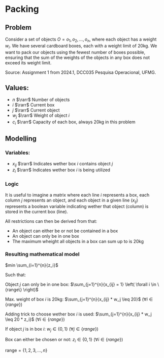 # Packing
## Problem
Consider a set of objects $O = {o_1, o_2, ..., o_n}$, where each object has a weight $w_i$. We have several cardboard boxes, each with a weight limit of 20kg. We want to pack our objects using the fewest number of boxes possible, ensuring that the sum of the weights of the objects in any box does not exceed its weight limit.

Source: Assignment 1 from 2024.1, DCC035 Pesquisa Operacional, UFMG.

## Values:
- $n$ $\rarr$ Number of objects
- $i$ $\rarr$ Current box
- $j$ $\rarr$ Current object
- $w_j$ $\rarr$ Weight of object $i$
- $c_i$ $\rarr$ Capacity of each box, always 20kg in this problem

## Modelling
### Variables:
- $x_{ij}$ $\rarr$ Indicates wether box $i$ contains object $j$
- $z_i$ $\rarr$ Indicates wether box $i$ is being utilized

### Logic
It is useful to imagine a matrix where each line $i$ represents a box, each column $j$ represents an object, and each object in a given line ($x_{ij}$) represents a boolean variable indicating wether that object (column) is stored in the current box (line).

All restrictions can then be derived from that:
- An object can either be or not be contained in a box
- An object can only be in one box
- The maximum wheight all objects in a box can sum up to is 20kg

### Resulting mathematical model
$min \sum_{i=1}^{n}{z_i}$

Such that:

Object $j$ can only be in one box: $\sum_{j=1}^{n}{x_{ij} = 1} \left( \forall i \in \{range\} \right)$

Max. weight of box $i$ is 20kg: $\sum_{j=1}^{n}{x_{ij} * w_j \leq 20}$ $\left( \forall i \in \{range\} \right)$

Adding trick to choose wether box $i$ is used: $\sum_{j=1}^{n}{x_{ij} * w_j \leq 20 * z_i}$ $(\forall i \in \{range\})$

If object $j$ is in box $i$: $w_j \in \{0,1\}$ $(\forall j \in \{range\})$

Box can either be chosen or not: $z_i \in \{0,1\}$ $( \forall i \in \{range\})$

$\text{range} = \{1,2,3,...,n\}$